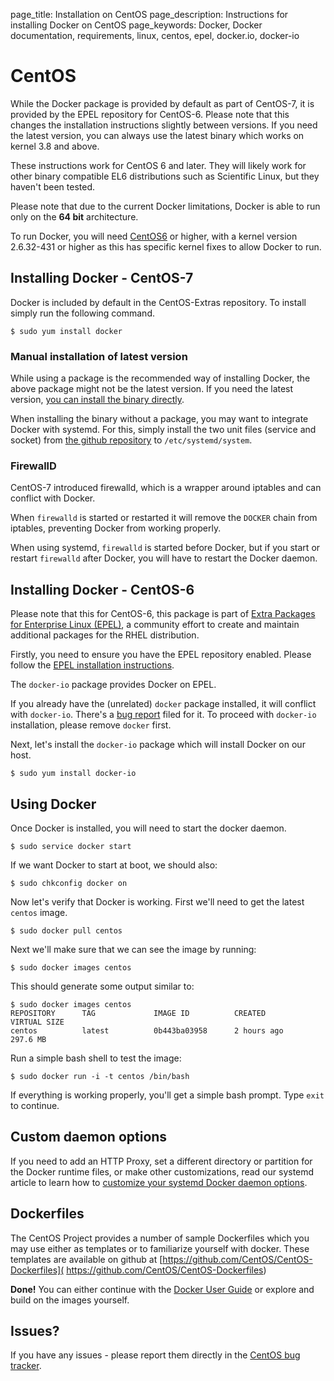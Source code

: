 page_title: Installation on CentOS
page_description: Instructions for installing Docker on CentOS
page_keywords: Docker, Docker documentation, requirements, linux, centos, epel, docker.io, docker-io

# CentOS

While the Docker package is provided by default as part of CentOS-7,
it is provided by the EPEL repository for CentOS-6. Please note that
this changes the installation instructions slightly between versions. If you
need the latest version, you can always use the latest binary which works on
kernel 3.8 and above.

These instructions work for CentOS 6 and later. They will likely work for
other binary compatible EL6 distributions such as Scientific Linux, but
they haven't been tested.

Please note that due to the current Docker limitations, Docker is able to
run only on the **64 bit** architecture.

To run Docker, you will need [CentOS6](http://www.centos.org) or higher,
with a kernel version 2.6.32-431 or higher as this has specific kernel
fixes to allow Docker to run.

## Installing Docker - CentOS-7
Docker is included by default in the CentOS-Extras repository. To install
simply run the following command.

    $ sudo yum install docker

### Manual installation of latest version

While using a package is the recommended way of installing Docker,
the above package might not be the latest version. If you need the latest
version, [you can install the binary directly](
https://docs.docker.com/installation/binaries/).

When installing the binary without a package, you may want
to integrate Docker with systemd. For this, simply install the two unit files
(service and socket) from [the github
repository](https://github.com/docker/docker/tree/master/contrib/init/systemd)
to `/etc/systemd/system`.

### FirewallD

CentOS-7 introduced firewalld, which is a wrapper around iptables and can
conflict with Docker.

When `firewalld` is started or restarted it will remove the `DOCKER` chain
from iptables, preventing Docker from working properly.

When using systemd, `firewalld` is started before Docker, but if you
start or restart `firewalld` after Docker, you will have to restart the Docker daemon.

## Installing Docker - CentOS-6
Please note that this for CentOS-6, this package is part of [Extra Packages
for Enterprise Linux (EPEL)](https://fedoraproject.org/wiki/EPEL), a community effort
to create and maintain additional packages for the RHEL distribution.

Firstly, you need to ensure you have the EPEL repository enabled. Please
follow the [EPEL installation instructions](
https://fedoraproject.org/wiki/EPEL#How_can_I_use_these_extra_packages.3F).

The `docker-io` package provides Docker on EPEL.

If you already have the (unrelated) `docker` package
installed, it will conflict with `docker-io`.
There's a [bug report](
https://bugzilla.redhat.com/show_bug.cgi?id=1043676) filed for it.
To proceed with `docker-io` installation, please remove `docker` first.

Next, let's install the `docker-io` package which
will install Docker on our host.

    $ sudo yum install docker-io

## Using Docker

Once Docker is installed, you will need to start the docker daemon.

    $ sudo service docker start

If we want Docker to start at boot, we should also:

    $ sudo chkconfig docker on

Now let's verify that Docker is working. First we'll need to get the latest
`centos` image.

    $ sudo docker pull centos

Next we'll make sure that we can see the image by running:

    $ sudo docker images centos

This should generate some output similar to:

    $ sudo docker images centos
    REPOSITORY      TAG             IMAGE ID          CREATED             VIRTUAL SIZE
    centos          latest          0b443ba03958      2 hours ago         297.6 MB

Run a simple bash shell to test the image:

    $ sudo docker run -i -t centos /bin/bash

If everything is working properly, you'll get a simple bash prompt. Type
`exit` to continue.

## Custom daemon options

If you need to add an HTTP Proxy, set a different directory or partition for the
Docker runtime files, or make other customizations, read our systemd article to
learn how to [customize your systemd Docker daemon options](/articles/systemd/).

## Dockerfiles
The CentOS Project provides a number of sample Dockerfiles which you may use
either as templates or to familiarize yourself with docker. These templates
are available on github at [https://github.com/CentOS/CentOS-Dockerfiles](
https://github.com/CentOS/CentOS-Dockerfiles)

**Done!** You can either continue with the [Docker User
Guide](/userguide/) or explore and build on the images yourself.

## Issues?

If you have any issues - please report them directly in the
[CentOS bug tracker](http://bugs.centos.org).
